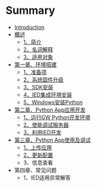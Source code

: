 # Summary

* [Introduction](README.md)
* [概述](qian-yan.md)
  * [1、简介](qian-yan/13001-gai-shu.md)
  * [2、名词解释](qian-yan/23001-ming-ci-jie-shi.md)
  * [3、适用对象](qian-yan/33001-huan-jing-yi-lai.md)
* [第一章、环境搭建](di-yi-zhang.md)
  * [1、准备项](di-yi-zhang/13001-zhun-bei-xiang.md)
  * [2、系统固件升级](di-yi-zhang/13001-xi-tong-gu-jian-sheng-ji.md)
  * [3、SDK安装](di-yi-zhang/2python-sdkan-zhuang.md)
  * [4、IED集成环境安装](di-yi-zhang/2iedji-cheng-huan-jing-an-zhuang.md)
  * [5、Windows安装Python](di-yi-zhang/5windowsan-zhuang-python.md)
* [第二章、Python App应用开发](di-er-zhang-3001-python-app-ying-yong-kai-fa.md)
  * [1、运行GW Python开发环境](di-er-zhang-3001-python-app-ying-yong-kai-fa/13001-shi-neng-gw-python-kai-fa-huan-jing.md)
  * [2、使能调试服务器](di-er-zhang-3001-python-app-ying-yong-kai-fa/23001-shi-neng-diao-shi-fu-wu-qi.md)
  * [3、利用IED开发](di-er-zhang-3001-python-app-ying-yong-kai-fa/2iedshi-yong-ji-kai-fa-app.md)
* [第三章、Python App使用及调试](di-san-zhang-3001-python-app-shi-yong-ji-diao-shi.md)
  * [1、上传应用](di-san-zhang-3001-python-app-shi-yong-ji-diao-shi/13001-shang-chuan-app-ying-yong.md)
  * [2、更新配置](di-san-zhang-3001-python-app-shi-yong-ji-diao-shi/23001-shang-chuan-app-pei-zhi.md)
  * 3、信息查看
* 第四章、常见问题
  * 1、IED适用异常解答

